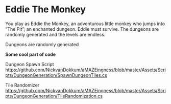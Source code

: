 # Eddie The Monkey

You play as Eddie the Monkey, an adventurous little monkey who jumps into “The Pit”; an enchanted dungeon.
Eddie must survive.
The dungeons are randomly generated and the levels are endless.

Dungeons are randomly generated

**Some cool part of code**

Dungeon Spawn Script https://github.com/NickvanDokkum/aMAZEingness/blob/master/Assets/Scripts/DungeonGeneration/SpawnDungeonTiles.cs

Tile Randomizer https://github.com/NickvanDokkum/aMAZEingness/blob/master/Assets/Scripts/DungeonGeneration/TileRandomization.cs
